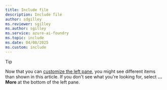 ```yaml
---
title: Include file
description: Include file
author: sdgilley
ms.reviewer: sgilley
ms.author: sgilley
ms.service: azure-ai-foundry
ms.topic: include
ms.date: 04/08/2025
ms.custom: include
---
```


> [!TIP]
> Now that you can [customize the left pane](../what-is-azure-ai-foundry.md#left-pane), you might see different items than shown in this article. If you don't see what you're looking for, select **... More** at the bottom of the left pane.